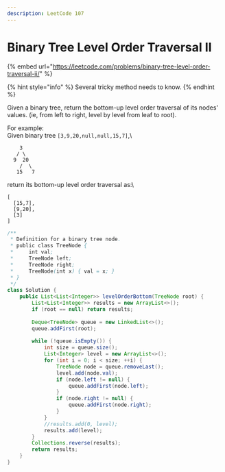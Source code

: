 ```yaml
---
description: LeetCode 107
---
```


# Binary Tree Level Order Traversal II

{% embed url="https://leetcode.com/problems/binary-tree-level-order-traversal-ii/" %}

{% hint style="info" %}
Several tricky method needs to know.
{% endhint %}

Given a binary tree, return the bottom-up level order traversal of its nodes' values. (ie, from left to right, level by level from leaf to root).

For example:\
Given binary tree `[3,9,20,null,null,15,7]`,\


```
    3
   / \
  9  20
    /  \
   15   7
```

return its bottom-up level order traversal as:\


```
[
  [15,7],
  [9,20],
  [3]
]
```

```java
/**
 * Definition for a binary tree node.
 * public class TreeNode {
 *     int val;
 *     TreeNode left;
 *     TreeNode right;
 *     TreeNode(int x) { val = x; }
 * }
 */
class Solution {
    public List<List<Integer>> levelOrderBottom(TreeNode root) {
        List<List<Integer>> results = new ArrayList<>();
        if (root == null) return results;
        
        Deque<TreeNode> queue = new LinkedList<>();
        queue.addFirst(root);
        
        while (!queue.isEmpty()) {
            int size = queue.size();
            List<Integer> level = new ArrayList<>();
            for (int i = 0; i < size; ++i) {
                TreeNode node = queue.removeLast();
                level.add(node.val);
                if (node.left != null) {
                    queue.addFirst(node.left);
                }
                if (node.right != null) {
                    queue.addFirst(node.right);
                }
            }
            //results.add(0, level);
            results.add(level);
        }
        Collections.reverse(results);
        return results;
    }
}
```
